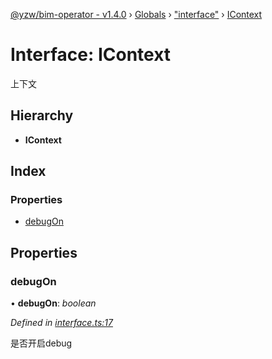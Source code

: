 [@yzw/bim-operator - v1.4.0](../README.md) › [Globals](../globals.md) › ["interface"](../modules/_interface_.md) › [IContext](_interface_.icontext.md)

# Interface: IContext

上下文

## Hierarchy

* **IContext**

## Index

### Properties

* [debugOn](_interface_.icontext.md#debugon)

## Properties

###  debugOn

• **debugOn**: *boolean*

*Defined in [interface.ts:17](https://github.com/youkaisteve/bim-operator/blob/16b53dc/src/interface.ts#L17)*

是否开启debug
